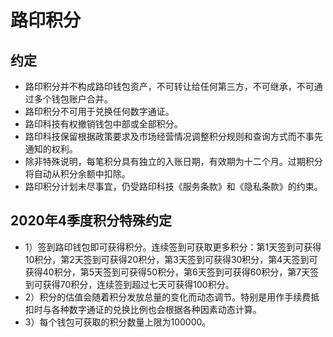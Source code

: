 #  路印积分

## 约定

- 路印积分并不构成路印钱包资产，不可转让给任何第三方，不可继承，不可通过多个钱包账户合并。
- 路印积分不可用于兑换任何数字通证。
- 路印科技有权撤销钱包中部或全部积分。
- 路印科技保留根据政策要求及市场经营情况调整积分规则和查询方式而不事先通知的权利。
- 除非特殊说明，每笔积分具有独立的入账日期，有效期为十二个月。过期积分将自动从积分余额中扣除。
- 路印积分计划未尽事宜，仍受路印科技《服务条款》和《隐私条款》的约束。


## 2020年4季度积分特殊约定

- 1）签到路印钱包即可获得积分。连续签到可获取更多积分：第1天签到可获得10积分，第2天签到可获得20积分，第3天签到可获得30积分，第4天签到可获得40积分，第5天签到可获得50积分，第6天签到可获得60积分，第7天签到可获得70积分，连续签到超过七天可获得100积分。
- 2）积分的估值会随着积分发放总量的变化而动态调节。特别是用作手续费抵扣时与各种数字通证的兑换比例也会根据各种因素动态计算。
- 3）每个钱包可获取的积分数量上限为100000。
